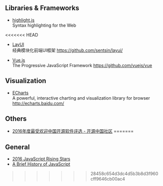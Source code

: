 ## Libraries & Frameworks  
- [highlight.js](https://highlightjs.org/)  
Syntax highlighting for the Web  

<<<<<<< HEAD
- [LayUI](http://www.layui.com/)  
经典模块化前端UI框架 https://github.com/sentsin/layui/

- [Vue.js](https://vuejs.org/)  
The Progressive JavaScript Framework https://github.com/vuejs/vue


## Visualization
- [ECharts](https://github.com/ecomfe/echarts)  
A powerful, interactive charting and visualization library for browser http://echarts.baidu.com/


## Others
- [2016年度最受欢迎中国开源软件评选 - 开源中国社区](http://www.oschina.net/project/top_cn_2016)
=======

## General
- [2016 JavaScript Rising Stars](https://risingstars2016.js.org/)
- [A Brief History of JavaScript](https://auth0.com/blog/a-brief-history-of-javascript/)
>>>>>>> 28458c654d3dc4d5b3b8d3f960cff9646cb00ac4
